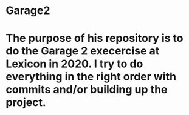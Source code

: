 # Garage2
# The purpose of his repository is to do the Garage 2 execercise at Lexicon in 2020. I try to do everything in the right order with commits and/or building up the project.
